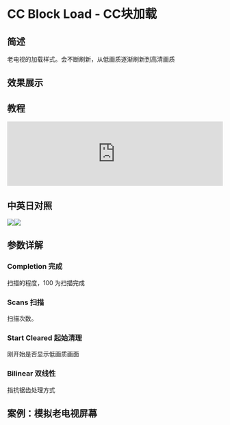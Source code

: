 # CC Block Load - CC块加载

## 简述

老电视的加载样式。会不断刷新，从低画质逐渐刷新到高清画质

## 效果展示

## 教程

<iframe src="https://player.bilibili.com/player.html?bvid=BV1e34y1X7Vj&page=49&high_quality=1" width="100%" allowfullscreen="allowfullscreen" frameborder="0"></iframe>

## 中英日对照

![](https://mir.yuelili.com/wp-content/uploads/user/AE/effects/AE-Effects-Stylize-CC_Block_Load.png)![](https://mir.yuelili.com/wp-content/uploads/user/AE/effects/AE-Effects-Stylize-CC_Block_Load_cn.png)

## 参数详解

### Completion 完成

扫描的程度，100 为扫描完成

### Scans 扫描

扫描次数。

### Start Cleared 起始清理

刚开始是否显示低画质画面

### Bilinear 双线性

指抗锯齿处理方式

## 案例：模拟老电视屏幕
